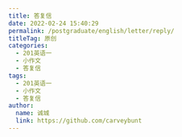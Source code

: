 ```yaml
---
title: 答复信
date: 2022-02-24 15:40:29
permalink: /postgraduate/english/letter/reply/
titleTag: 原创
categories: 
  - 201英语一
  - 小作文
  - 答复信
tags: 
  - 201英语一
  - 小作文
  - 答复信
author: 
  name: 诚城
  link: https://github.com/carveybunt
---
```

